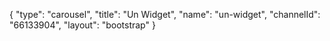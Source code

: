 {
    "type": "carousel",
    "title": "Un Widget",
    "name": "un-widget",
    "channelId": "66133904",
    "layout": "bootstrap"
}